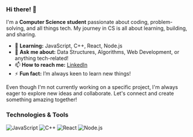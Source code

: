 ### Hi there! 👋

I'm a **Computer Science student** passionate about coding, problem-solving, and all things tech. My journey in CS is all about learning, building, and sharing.

- 🌱 **Learning:** JavaScript, C++, React, Node.js
- 💬 **Ask me about:** Data Structures, Algorithms, Web Development, or anything tech-related!
- 📫 **How to reach me:** [LinkedIn](https://www.linkedin.com/in/peerzada-momin-ahmad-32683821a?utm_source=share&utm_campaign=share_via&utm_content=profile&utm_medium=android_app)
- ⚡ **Fun fact:** I’m always keen to learn new things!

Even though I'm not currently working on a specific project, I'm always eager to explore new ideas and collaborate. Let's connect and create something amazing together!

### Technologies & Tools
![JavaScript](https://img.shields.io/badge/-JavaScript-F7DF1E?style=flat-square&logo=javascript&logoColor=black)
![C++](https://img.shields.io/badge/-C++-00599C?style=flat-square&logo=cplusplus&logoColor=white)
![React](https://img.shields.io/badge/-React-61DAFB?style=flat-square&logo=react&logoColor=black)
![Node.js](https://img.shields.io/badge/-Node.js-339933?style=flat-square&logo=nodedotjs&logoColor=white)
